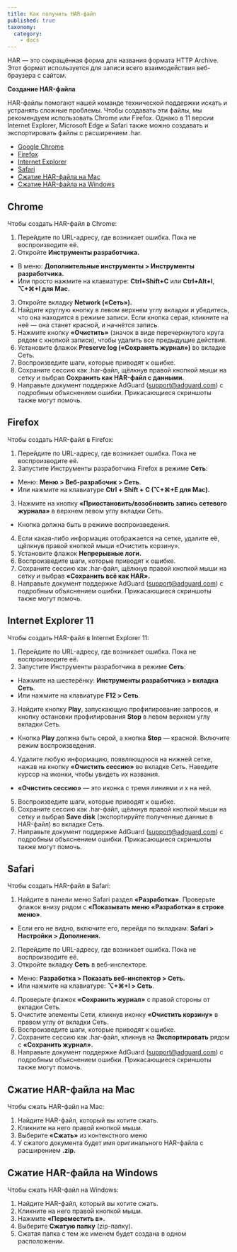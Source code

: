 ```yaml
---
title: Как получить HAR-файл
published: true
taxonomy:
  category:
    - docs
---
```


HAR — это сокращённая форма для названия формата HTTP Archive. Этот формат используется для записи всего взаимодействия веб-браузера с сайтом.

**Создание HAR-файла**

HAR-файлы помогают нашей команде технической поддержки искать и устранять сложные проблемы. Чтобы создавать эти файлы, мы рекомендуем использовать Chrome или Firefox. Однако в 11 версии Internet Explorer, Microsoft Edge и Safari также можно создавать и экспортировать файлы с расширением .har.

- [Google Chrome](#Chrome)
- [Firefox](#Firefox)
- [Internet Explorer](#Explorer)
- [Safari](#Safari)
- [Сжатие HAR-файла на Mac](#HARMac)
- [Сжатие HAR-файла на Windows](#HARWindows)

<a id="Chrome"></a>

## Chrome

Чтобы создать HAR-файл в Chrome:

1. Перейдите по URL-адресу, где возникает ошибка. Пока не воспроизводите её.
2. Откройте **Инструменты разработчика.**

- В меню: **Дополнительные инструменты > Инструменты разработчика.**
- Или просто нажмите на клавиатуре: **Ctrl+Shift+C** или **Ctrl+Alt+I**, **⌥+⌘+I для Mac.**

3. Откройте вкладку **Network («Сеть»).**
4. Найдите круглую кнопку в левом верхнем углу вкладки и убедитесь, что она находится в режиме записи. Если кнопка серая, кликните на неё — она станет красной, и начнётся запись.
5. Нажмите кнопку **«Очистить»** (значок в виде перечеркнутого круга рядом с кнопкой записи), чтобы удалить все предыдущие действия.
6. Установите флажок **Preserve log («Сохранять журнал»)** во вкладке Сеть.
7. Воспроизведите шаги, которые приводят к ошибке.
8. Сохраните сессию как .har-файл, щёлкнув правой кнопкой мыши на сетку и выбрав **Сохранить как HAR-файл с данными.**
9. Направьте документ поддержке AdGuard (support@adguard.com) с подробным объяснением ошибки. Прикасающиеся скриншоты также могут помочь.

<a id="Firefox"></a>

## Firefox

Чтобы создать HAR-файл в Firefox:

1. Перейдите по URL-адресу, где возникает ошибка. Пока не воспроизводите её.
2. Запустите Инструменты разработчика Firefox в режиме **Сеть**:

- Меню: **Меню > Веб-разрабочик > Сеть**.
- Или нажмите на клавиатуре **Ctrl + Shift + С (⌥+⌘+E для Mac).**

3. Нажмите на кнопку **«Приостановить/возобновить запись сетевого журнала»** в верхнем левом углу вкладки Сеть.

- Кнопка должна быть в режиме воспроизведения.

4. Если какая-либо информация отображается на сетке, удалите её, щёлкнув правой кнопкой мыши «Очистить корзину».
5. Установите флажок **Непрерывные логи.**
6. Воспроизведите шаги, которые приводят к ошибке.
7. Сохраните сессию как .har-файл, щёлкнув правой кнопкой мыши на сетку и выбрав **«Сохранить всё как HAR».**
8. Направьте документ поддержке AdGuard (support@adguard.com) с подробным объяснением ошибки. Прикасающиеся скриншоты также могут помочь.

<a id="Explorer"></a>

## Internet Explorer 11

Чтобы создать HAR-файл в Internet Explorer 11:

1. Перейдите по URL-адресу, где возникает ошибка. Пока не воспроизводите её.
2. Запустите Инструменты разработчика в режиме **Сеть**:

- Нажмите на шестерёнку: **Инструменты разработчика > вкладка Сеть**.
- Или нажмите на клавиатуре **F12 > Сеть**.

3. Найдите кнопку **Play**, запускающую профилирование запросов, и кнопку остановки профилирования **Stop** в левом верхнем углу вкладки Cеть.

- Кнопка **Play** должна быть серой, а кнопка **Stop** — красной. Включите режим воспроизведения.

4. Удалите любую информацию, появляющуюся на нижней сетке, нажав на кнопку **«Очистить сессию»** во вкладке Сеть. Наведите курсор на иконки, чтобы увидеть их названия.

- **«Очистить сессию»** — это иконка с тремя линиями и x на ней.

5. Воспроизведите шаги, которые приводят к ошибке.
6. Сохраните сессию как .har-файл, щёлкнув правой кнопкой мыши на сетку и выбрав **Save disk** (экспортируйте полученные данные в HAR-файл) во вкладке Сеть.
7. Направьте документ поддержке AdGuard (support@adguard.com) с подробным объяснением ошибки. Прикасающиеся скриншоты также могут помочь.

<a id="Safari"></a>

## Safari

Чтобы создать HAR-файл в Safari:

1. Найдите в панели меню Safari раздел **«Разработка»**. Проверьте флажок внизу рядом с **«Показывать меню «Разработка» в строке меню»**.

- Если его не видно, включите его, перейдя по вкладкам: **Safari > Настройки > Дополнения.**

2. Перейдите по URL-адресу, где возникает ошибка. Пока не воспроизводите её.
3. Откройте вкладку **Сеть** в веб-инспекторе.

- Меню: **Разработка > Показать веб-инспектор > Сеть.**
- Или нажмите на клавиатуре: **⌥+⌘+I > Сеть**.

4. Проверьте флажок **«Сохранить журнал»** с правой стороны от вкладки Сеть.
5. Очистите элементы Сети, кликнув иконку **«Очистить корзину»** в правом углу от вкладки Сеть.
6. Воспроизведите шаги, которые приводят к ошибке.
7. Сохраните сессию как .har-файл, кликнув на **Экспортировать** рядом с **«Сохранить журнал».**
8. Направьте документ поддержке AdGuard (support@adguard.com) с подробным объяснением ошибки. Прикасающиеся скриншоты также могут помочь.

<a id="HARMac"></a>

## Сжатие HAR-файла на Mac

Чтобы сжать HAR-файл на Mac:

1. Найдите HAR-файл, который вы хотите сжать.
2. Кликните на него правой кнопкой мыши.
3. Выберите **«Сжать»** из контекстного меню
4. У сжатого документа будет имя оригинального HAR-файла с расширением **.zip.**

<a id="HARWindows"></a>

## Сжатие HAR-файла на Windows

Чтобы сжать HAR-файл на Windows:

1. Найдите HAR-файл, который вы хотите сжать.
2. Кликните на него правой кнопкой мыши.
3. Нажмите **«Переместить в».**
4. Выберите **Сжатую папку** (zip-папку).
5. Сжатая папка с тем же именем будет создана в одном расположении.
